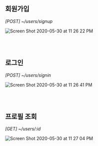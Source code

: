## 회원가입

_[POST] ~/users/signup_

![Screen Shot 2020-05-30 at 11 26 22 PM](https://user-images.githubusercontent.com/41534832/83331096-dba1d400-a2ce-11ea-9a48-6d3e2cdf9681.png)

<br><br>

## 로그인

_[POST] ~/users/signin_

![Screen Shot 2020-05-30 at 11 26 41 PM](https://user-images.githubusercontent.com/41534832/83331101-f70cdf00-a2ce-11ea-913d-3ebe94d30993.png)

<br><br>

## 프로필 조회

_[GET] ~/users/:id_

![Screen Shot 2020-05-30 at 11 27 04 PM](https://user-images.githubusercontent.com/41534832/83331161-566aef00-a2cf-11ea-96f8-2ba38ef283ba.png)